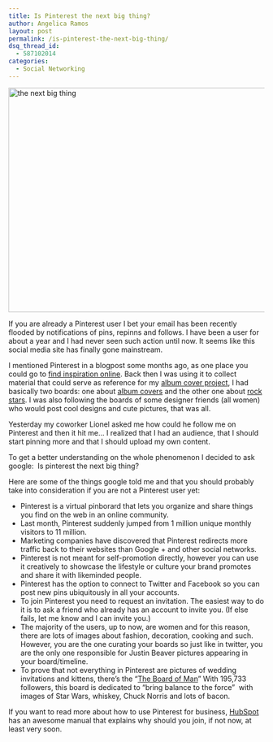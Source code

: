 ```yaml
---
title: Is Pinterest the next big thing?
author: Angelica Ramos
layout: post
permalink: /is-pinterest-the-next-big-thing/
dsq_thread_id:
  - 587102014
categories:
  - Social Networking
---
```

<a href="http://hypenotic.com/meaning-fulmarketing/8580/is-pinterest-the-next-big-thing/attachment/pinterest-2" rel="attachment wp-att-8581"><img class="aligncenter size-medium wp-image-8581" title="pinterest" src="http://hypenotic.com/wordpress/wp-content/uploads/2012/02/pinterest-580x442.png" alt="the next big thing" width="580" height="442" /></a>

If you are already a Pinterest user I bet your email has been recently flooded by notifications of pins, repinns and follows. I have been a user for about a year and I had never seen such action until now. It seems like this social media site has finally gone mainstream.

I mentioned Pinterest in a blogpost some months ago, as one place you could go to <a title="where to find inspiration online" href="http://hypenotic.com/meaning-fulmarketing/6823/where-to-find-inspiration-online" target="_blank">find inspiration online</a>. Back then I was using it to collect material that could serve as reference for my <a href="http://angelykke.tumblr.com/" target="_blank">album cover project</a>, I had basically two boards: one about <a title="album covers" href="https://pinterest.com/angelykke/album-covers/" target="_blank">album covers</a> and the other one about <a title="rock stars" href="https://pinterest.com/angelykke/rockstars/" target="_blank">rock stars</a>. I was also following the boards of some designer friends (all women) who would post cool designs and cute pictures, that was all.

Yesterday my coworker Lionel asked me how could he follow me on Pinterest and then it hit me… I realized that I had an audience, that I should start pinning more and that I should upload my own content.

To get a better understanding on the whole phenomenon I decided to ask google:  Is pinterest the next big thing?

Here are some of the things google told me and that you should probably take into consideration if you are not a Pinterest user yet:

*   Pinterest is a virtual pinborard that lets you organize and share things you find on the web in an online community.
*   Last month, Pinterest suddenly jumped from 1 million unique monthly visitors to 11 million.
*   Marketing companies have discovered that Pinterest redirects more traffic back to their websites than Google + and other social networks.
*   Pinterest is not meant for self-promotion directly, however you can use it creatively to showcase the lifestyle or culture your brand promotes and share it with likeminded people.
*   Pinterest has the option to connect to Twitter and Facebook so you can post new pins ubiquitously in all your accounts.
*   To join Pinterest you need to request an invitation. The easiest way to do it is to ask a friend who already has an account to invite you. (If else fails, let me know and I can invite you.)
*   The majority of the users, up to now, are women and for this reason, there are lots of images about fashion, decoration, cooking and such. However, you are the one curating your boards so just like in twitter, you are the only one responsible for Justin Beaver pictures appearing in your board/timeline.
*   To prove that not everything in Pinterest are pictures of wedding invitations and kittens, there’s the “[The Board of Man][1]” With 195,733 followers, this board is dedicated to “bring balance to the force”  with images of Star Wars, whiskey, Chuck Norris and lots of bacon.

If you want to read more about how to use Pinterest for business, <a href="http://www.hubspot.com/how-to-use-pinterest-for-business/" target="_blank">HubSpot</a> has an awesome manual that explains why should you join, if not now, at least very soon.

 [1]: http://pinterest.com/drewhawkins/board-of-man/